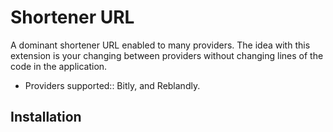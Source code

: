 # Shortener URL
A dominant shortener URL enabled to many providers. The idea with this extension is your changing between providers without changing lines of the code in the application.

* Providers supported:: Bitly, and Reblandly.


## Installation
